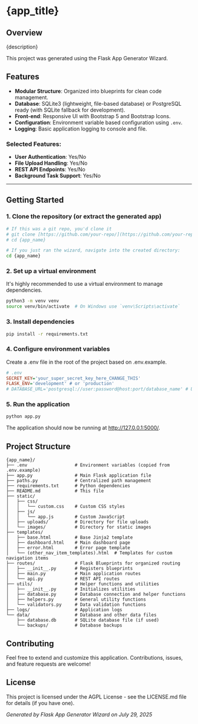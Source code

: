 # {app_title}

## Overview ###
{description}

This project was generated using the Flask App Generator Wizard.

## Features
* **Modular Structure**: Organized into blueprints for clean code management.
* **Database**: SQLite3 (lightweight, file-based database) or PostgreSQL ready (with SQLite fallback for development).
* **Front-end**: Responsive UI with Bootstrap 5 and Bootstrap Icons.
* **Configuration**: Environment variable based configuration using `.env`.
* **Logging**: Basic application logging to console and file.

### Selected Features:
* **User Authentication**: Yes/No
* **File Upload Handling**: Yes/No
* **REST API Endpoints**: Yes/No
* **Background Task Support**: Yes/No

---

## Getting Started

### 1. Clone the repository (or extract the generated app)
```bash
# If this was a git repo, you'd clone it
# git clone [https://github.com/your-repo/](https://github.com/your-repo/){app_name}.git
# cd {app_name}

# If you just ran the wizard, navigate into the created directory:
cd {app_name}
```

### 2. Set up a virtual environment
It's highly recommended to use a virtual environment to manage dependencies.
```bash
python3 -m venv venv
source venv/bin/activate  # On Windows use `venv\Scripts\activate`
```

### 3. Install dependencies
```bash
pip install -r requirements.txt
```

### 4. Configure environment variables
Create a .env file in the root of the project based on .env.example.
```ini
# .env
SECRET_KEY='your_super_secret_key_here_CHANGE_THIS'
FLASK_ENV='development' # or 'production'
# DATABASE_URL='postgresql://user:password@host:port/database_name' # Uncomment and configure for PostgreSQL
```

### 5. Run the application
```bash
python app.py
```
The application should now be running at http://127.0.0.1:5000/.

## Project Structure
```
{app_name}/
├── .env                  # Environment variables (copied from .env.example)
├── app.py                # Main Flask application file
├── paths.py              # Centralized path management
├── requirements.txt      # Python dependencies
├── README.md             # This file
├── static/
│   ├── css/
│   │   └── custom.css    # Custom CSS styles
│   ├── js/
│   │   └── app.js        # Custom JavaScript
│   ├── uploads/          # Directory for file uploads
│   └── images/           # Directory for static images
├── templates/
│   ├── base.html         # Base Jinja2 template
│   ├── dashboard.html    # Main dashboard page
│   ├── error.html        # Error page template
│   └── (other_nav_item_templates).html  # Templates for custom navigation items
├── routes/               # Flask Blueprints for organized routing
│   ├── __init__.py       # Registers blueprints
│   ├── main.py           # Main application routes
│   └── api.py            # REST API routes
├── utils/                # Helper functions and utilities
│   ├── __init__.py       # Initializes utilities
│   ├── database.py       # Database connection and helper functions
│   ├── helpers.py        # General utility functions
│   └── validators.py     # Data validation functions
├── logs/                 # Application logs
└── data/                 # Database and other data files
    ├── database.db       # SQLite database file (if used)
    └── backups/          # Database backups
```

## Contributing
Feel free to extend and customize this application. Contributions, issues, and feature requests are welcome!

## License
This project is licensed under the AGPL License - see the LICENSE.md file for details (if you have one).

*Generated by Flask App Generator Wizard on July 29, 2025*